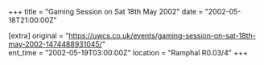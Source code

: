 +++
title = "Gaming Session on Sat 18th May 2002"
date = "2002-05-18T21:00:00Z"

[extra]
original = "https://uwcs.co.uk/events/gaming-session-on-sat-18th-may-2002-1474488931045/"    
ent_time = "2002-05-19T03:00:00Z"
location = "Ramphal R0.03/4"
+++




